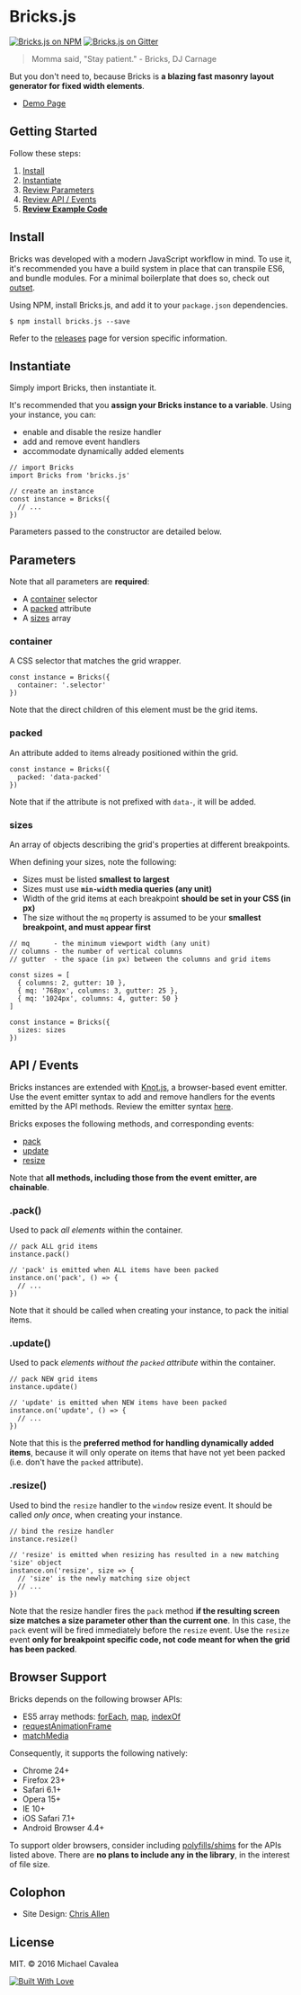 # Bricks.js

[![Bricks.js on NPM](https://img.shields.io/npm/v/bricks.js.svg?style=flat-square)](https://www.npmjs.com/package/bricks.js) [![Bricks.js on Gitter](https://img.shields.io/badge/gitter-join%20chat-green.svg?style=flat-square)](https://gitter.im/callmecavs/bricks.js)

> Momma said, "Stay patient." - Bricks, DJ Carnage

But you don't need to, because Bricks is **a blazing fast masonry layout generator for fixed width elements**.

* [Demo Page](http://callmecavs.com/bricks.js/)

## Getting Started

Follow these steps:

1. [Install](#install)
2. [Instantiate](#instantiate)
3. [Review Parameters](#parameters)
4. [Review API / Events](#api--events)
5. **[Review Example Code](https://github.com/callmecavs/bricks.js/tree/master/examples)**

## Install

Bricks was developed with a modern JavaScript workflow in mind. To use it, it's recommended you have a build system in place that can transpile ES6, and bundle modules. For a minimal boilerplate that does so, check out [outset](https://github.com/callmecavs/outset).

Using NPM, install Bricks.js, and add it to your `package.json` dependencies.

```
$ npm install bricks.js --save
```

Refer to the [releases](https://github.com/callmecavs/bricks.js/releases) page for version specific information.

## Instantiate

Simply import Bricks, then instantiate it.

It's recommended that you **assign your Bricks instance to a variable**. Using your instance, you can:

* enable and disable the resize handler
* add and remove event handlers
* accommodate dynamically added elements

```es6
// import Bricks
import Bricks from 'bricks.js'

// create an instance
const instance = Bricks({
  // ...
})
```

Parameters passed to the constructor are detailed below.

## Parameters

Note that all parameters are **required**:

* A [container](#container) selector
* A [packed](#packed) attribute
* A [sizes](#sizes) array

### container

A CSS selector that matches the grid wrapper.

```es6
const instance = Bricks({
  container: '.selector'
})
```

Note that the direct children of this element must be the grid items.

### packed

An attribute added to items already positioned within the grid.

```es6
const instance = Bricks({
  packed: 'data-packed'
})
```

Note that if the attribute is not prefixed with `data-`, it will be added.

### sizes

An array of objects describing the grid's properties at different breakpoints.

When defining your sizes, note the following:

* Sizes must be listed **smallest to largest**
* Sizes must use **`min-width` media queries (any unit)**
* Width of the grid items at each breakpoint **should be set in your CSS (in px)**
* The size without the `mq` property is assumed to be your **smallest breakpoint, and must appear first**

```es6
// mq      - the minimum viewport width (any unit)
// columns - the number of vertical columns
// gutter  - the space (in px) between the columns and grid items

const sizes = [
  { columns: 2, gutter: 10 },
  { mq: '768px', columns: 3, gutter: 25 },
  { mq: '1024px', columns: 4, gutter: 50 }
]

const instance = Bricks({
  sizes: sizes
})
```

## API / Events

Bricks instances are extended with [Knot.js](https://github.com/callmecavs/knot.js), a browser-based event emitter. Use the event emitter syntax to add and remove handlers for the events emitted by the API methods. Review the emitter syntax [here](https://github.com/callmecavs/knot.js#api).

Bricks exposes the following methods, and corresponding events:

* [pack](#pack)
* [update](#update)
* [resize](#resize)

Note that **all methods, including those from the event emitter, are chainable**.

### .pack()

Used to pack _all elements_ within the container.

```es6
// pack ALL grid items
instance.pack()

// 'pack' is emitted when ALL items have been packed
instance.on('pack', () => {
  // ...
})
```

Note that it should be called when creating your instance, to pack the initial items.

### .update()

Used to pack _elements without the `packed` attribute_ within the container.

```es6
// pack NEW grid items
instance.update()

// 'update' is emitted when NEW items have been packed
instance.on('update', () => {
  // ...
})
```

Note that this is the **preferred method for handling dynamically added items**, because it will only operate on items that have not yet been packed (i.e. don't have the `packed` attribute).

### .resize()

Used to bind the `resize` handler to the `window` resize event. It should be called _only once_, when creating your instance.

```es6
// bind the resize handler
instance.resize()

// 'resize' is emitted when resizing has resulted in a new matching 'size' object
instance.on('resize', size => {
  // 'size' is the newly matching size object
  // ...
})
```

Note that the resize handler fires the `pack` method **if the resulting screen size matches a size parameter other than the current one**. In this case, the `pack` event will be fired immediately before the `resize` event. Use the `resize` event **only for breakpoint specific code, not code meant for when the grid has been packed**.

## Browser Support

Bricks depends on the following browser APIs:

* ES5 array methods: [forEach](https://developer.mozilla.org/en-US/docs/Web/JavaScript/Reference/Global_Objects/Array/forEach), [map](https://developer.mozilla.org/en-US/docs/Web/JavaScript/Reference/Global_Objects/Array/map), [indexOf](https://developer.mozilla.org/en-US/docs/Web/JavaScript/Reference/Global_Objects/Array/indexOf)
* [requestAnimationFrame](https://developer.mozilla.org/en-US/docs/Web/API/window/requestAnimationFrame)
* [matchMedia](https://developer.mozilla.org/en-US/docs/Web/API/Window/matchMedia)

Consequently, it supports the following natively:

* Chrome 24+
* Firefox 23+
* Safari 6.1+
* Opera 15+
* IE 10+
* iOS Safari 7.1+
* Android Browser 4.4+

To support older browsers, consider including [polyfills/shims](https://github.com/Modernizr/Modernizr/wiki/HTML5-Cross-Browser-Polyfills) for the APIs listed above. There are **no plans to include any in the library**, in the interest of file size.

## Colophon

* Site Design: [Chris Allen](https://dribbble.com/cp_allen)

## License

MIT. © 2016 Michael Cavalea

[![Built With Love](http://forthebadge.com/images/badges/built-with-love.svg)](http://forthebadge.com)

